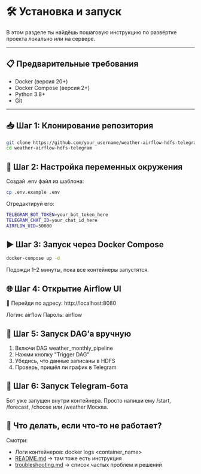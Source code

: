 # 🛠 Установка и запуск

В этом разделе ты найдёшь пошаговую инструкцию по развёртке проекта локально или на сервере.

---

## 📋 Предварительные требования

- Docker (версия 20+)
- Docker Compose (версия 2+)
- Python 3.8+
- Git

---

## 📥 Шаг 1: Клонирование репозитория

```bash
git clone https://github.com/your_username/weather-airflow-hdfs-telegram.git 
cd weather-airflow-hdfs-telegram
```

## 📄 Шаг 2: Настройка переменных окружения
Создай .env файл из шаблона:

```bash
cp .env.example .env
```

Отредактируй его:

```bash
TELEGRAM_BOT_TOKEN=your_bot_token_here
TELEGRAM_CHAT_ID=your_chat_id_here
AIRFLOW_UID=50000
```

## ▶️ Шаг 3: Запуск через Docker Compose
```bash
docker-compose up -d
```
Подожди 1–2 минуты, пока все контейнеры запустятся.

## 🌐 Шаг 4: Открытие Airflow UI
🔗 Перейди по адресу:
http://localhost:8080

Логин: airflow
Пароль: airflow

## 🤖 Шаг 5: Запуск DAG’а вручную

1. Включи DAG weather_monthly_pipeline
2. Нажми кнопку "Trigger DAG"
3. Убедись, что данные записаны в HDFS
4. Проверь, пришёл ли график в Telegram

## 📣 Шаг 6: Запуск Telegram-бота
Бот уже запущен внутри контейнера. Просто напиши ему /start, /forecast, /choose или /weather Москва.

## 🧪 Что делать, если что-то не работает?
Смотри:

 - Логи контейнеров: docker logs <container_name>
 - [README.md](.././README.md) → там тоже есть инструкция
 - [troubleshooting.md](troubleshooting.md) → список частых проблем и решений